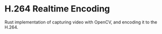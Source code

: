 # H.264 Realtime Encoding

Rust implementation of capturing video with OpenCV, and encoding it to the H.264.

